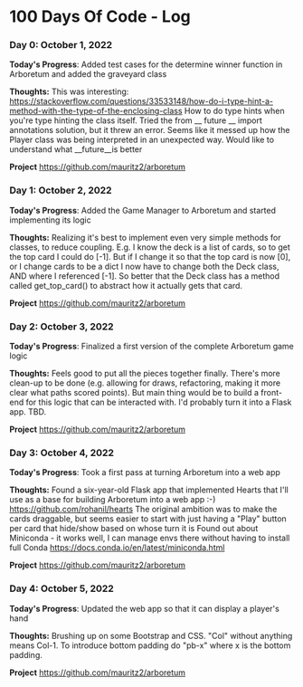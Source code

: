 # 100 Days Of Code - Log

### Day 0: October 1, 2022

**Today's Progress**: Added test cases for the determine winner function in Arboretum and added the graveyard class 

**Thoughts:** This was interesting: https://stackoverflow.com/questions/33533148/how-do-i-type-hint-a-method-with-the-type-of-the-enclosing-class
How to do type hints when you're type hinting the class itself. Tried the from __ future __ import annotations solution, but it threw an error.
Seems like it messed up how the Player class was being interpreted in an unexpected way. Would like to understand what __future__is better

**Project** https://github.com/mauritz2/arboretum

### Day 1: October 2, 2022

**Today's Progress**: Added the Game Manager to Arboretum and started implementing its logic

**Thoughts:** Realizing it's best to implement even very simple methods for classes, to reduce coupling.
E.g. I know the deck is a list of cards, so to get the top card I could do [-1]. But if I change it so that the top card is now [0],
or I change cards to be a dict I now have to change both the Deck class, AND where I referenced [-1]. So better that
the Deck class has a method called get_top_card() to abstract how it actually gets that card.

**Project** https://github.com/mauritz2/arboretum

### Day 2: October 3, 2022

**Today's Progress**: Finalized a first version of the complete Arboretum game logic

**Thoughts:** Feels good to put all the pieces together finally. There's more clean-up to be done (e.g. allowing for draws, refactoring,
making it more clear what paths scored points). But main thing would be to build a front-end for this logic that can be interacted with.
I'd probably turn it into a Flask app. TBD.

**Project** https://github.com/mauritz2/arboretum

### Day 3: October 4, 2022

**Today's Progress**: Took a first pass at turning Arboretum into a web app

**Thoughts:** Found a six-year-old Flask app that implemented Hearts that I'll use as a base for building Arboretum into a web app :-) https://github.com/rohanil/hearts
The original ambition was to make the cards draggable, but seems easier to start with just having a "Play" button per card that hide/show based on whose turn it is
Found out about Miniconda - it works well, I can manage envs there without having to install full Conda https://docs.conda.io/en/latest/miniconda.html

**Project** https://github.com/mauritz2/arboretum

### Day 4: October 5, 2022

**Today's Progress**: Updated the web app so that it can display a player's hand

**Thoughts:** Brushing up on some Bootstrap and CSS. "Col" without anything means Col-1. To introduce bottom padding do "pb-x" where x is the bottom padding.

**Project** https://github.com/mauritz2/arboretum
